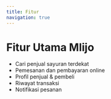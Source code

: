 ```yaml
---
title: Fitur
navigation: true
---
```


# Fitur Utama Mlijo

- Cari penjual sayuran terdekat  
- Pemesanan dan pembayaran online  
- Profil penjual & pembeli  
- Riwayat transaksi  
- Notifikasi pesanan